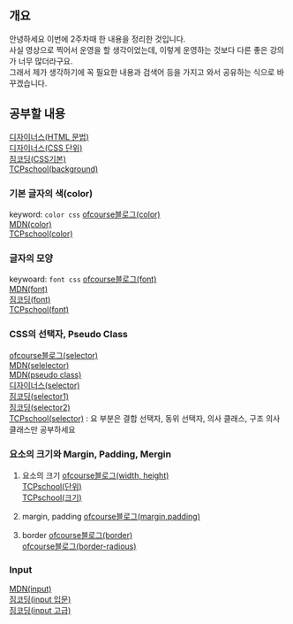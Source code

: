 ## 개요

안녕하세요 이번에 2주차때 한 내용을 정리한 것입니다.  
사실 영상으로 찍어서 운영을 할 생각이었는데, 이렇게 운영하는 것보다 다른 좋은 강의가 너무 많더라구요.  
그래서 제가 생각하기에 꼭 필요한 내용과 검색어 등을 가지고 와서 공유하는 식으로 바꾸겠습니다.  

## 공부할 내용

[디자이너스(HTML 문법)](https://www.youtube.com/watch?v=7DkrkPea_zM&list=PLkbzizJk4Ae_ZCinIZzwLf4XDh1NvjmyE&index=4)  
[디자이너스(CSS 단위)](https://www.youtube.com/watch?v=SmzghM3l228&list=PLkbzizJk4Ae_ZCinIZzwLf4XDh1NvjmyE&index=15)  
[짐코딩(CSS기본)](https://www.youtube.com/watch?v=JgolsnrdnGM&list=PLlaP-jSd-nK-ponbKDjrSn3BQG9MgHSKv&index=17)  
[TCPschool(background)](http://www.tcpschool.com/css/css_basic_backgrounds)

### 기본 글자의 색(color)

keyword: `color css`
[ofcourse블로그(color)](https://ofcourse.kr/css-course/color-%EC%86%8D%EC%84%B1)  
[MDN(color)](https://developer.mozilla.org/en-US/docs/Web/CSS/color)  
[TCPschool(color)](http://www.tcpschool.com/css/css_basic_colors])  

### 글자의 모양

keywoard: `font css`
[ofcourse블로그(font)](https://ofcourse.kr/css-course/font-%EC%86%8D%EC%84%B1)  
[MDN(font)](https://developer.mozilla.org/en-US/docs/Web/CSS/font)  
[짐코딩(font)](https://www.youtube.com/watch?v=2snXDTDUGQk&list=PLlaP-jSd-nK-ponbKDjrSn3BQG9MgHSKv&index=22)  
[TCPschool(font)](http://www.tcpschool.com/css/css_basic_fonts)  

### CSS의 선택자, Pseudo Class

[ofcourse블로그(selector)](https://ofcourse.kr/css-course/%EC%84%A0%ED%83%9D%EC%9E%90)  
[MDN(selelector)](https://developer.mozilla.org/en-US/docs/Learn/CSS/Building_blocks/Selectors)  
[MDN(pseudo class)](https://developer.mozilla.org/en-US/docs/Web/CSS/Pseudo-classes)  
[디자이너스(selector)](https://www.youtube.com/watch?v=Utqd7h7k-RM&list=PLkbzizJk4Ae_ZCinIZzwLf4XDh1NvjmyE&index=9)  
[짐코딩(selector1)](https://www.youtube.com/watch?v=qnEexWGLcDg&list=PLlaP-jSd-nK-ponbKDjrSn3BQG9MgHSKv&index=18)  
[짐코딩(selector2)](https://www.youtube.com/watch?v=IohdIDrXeMA&list=PLlaP-jSd-nK-ponbKDjrSn3BQG9MgHSKv&index=20)  
[TCPschool(selector)](http://www.tcpschool.com/css/css_selector_basic) : 요 부분은 결합 선택자, 동위 선택자, 의사 클래스, 구조 의사 클래스만 공부하세요

### 요소의 크기와 Margin, Padding, Mergin

1. 요소의 크기
 [ofcourse블로그(width, height)](https://ofcourse.kr/css-course/width-height-%EC%86%8D%EC%84%B1)  
 [TCPschool(단위)](http://www.tcpschool.com/css/css_boxmodel_units)  
 [TCPschool(크기)](http://www.tcpschool.com/css/css_boxmodel_dimension)  

2. margin, padding
 [ofcourse블로그(margin,padding)](https://ofcourse.kr/css-course/margin-padding-%EC%86%8D%EC%84%B1)  

3. border
 [ofcourse블로그(border)](https://ofcourse.kr/css-course/border-%EC%86%8D%EC%84%B1)  
 [ofcourse블로그(border-radious)](https://ofcourse.kr/css-course/border-radius-%EC%86%8D%EC%84%B1)  

### Input

[MDN(input)](https://developer.mozilla.org/en-US/docs/Web/HTML/Element/input)  
[짐코딩(input 입문)](https://www.youtube.com/watch?v=b-iOa0Rkyb8&list=PLlaP-jSd-nK-ponbKDjrSn3BQG9MgHSKv&index=14)  
[짐코딩(input 고급)](https://www.youtube.com/watch?v=J-cWqA84Lus&list=PLlaP-jSd-nK-ponbKDjrSn3BQG9MgHSKv&index=15)  
